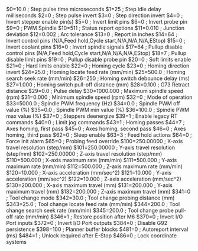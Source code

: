 $0=10.0                 ; Step pulse time microseconds
$1=25                   ; Step idle delay milliseconds
$2=0                    ; Step pulse invert
$3=0                    ; Step direction invert
$4=0                    ; Invert stepper enable pin(s)
$5=0                    ; Invert limit pins
$6=0                    ; Invert probe pin
$9=0                    ; PWM Spindle
$10=511                 ; Status report options
$11=0.010               ; Junction deviation
$12=0.002               ; Arc tolerance
$13=0                   ; Report in inches
$14=64                  ; Invert control pins (N/A,Feed hold,Cycle start,N/A,N/A,N/A,EStop)
$15=0                   ; Invert coolant pins
$16=0                   ; Invert spindle signals
$17=64                  ; Pullup disable control pins (N/A,Feed hold,Cycle start,N/A,N/A,N/A,EStop)
$18=7                   ; Pullup disable limit pins
$19=0                   ; Pullup disable probe pin
$20=0                   ; Soft limits enable
$21=0                   ; Hard limits enable
$22=0                   ; Homing cycle
$23=0                   ; Homing direction invert
$24=25.0                ; Homing locate feed rate (mm/min)
$25=500.0               ; Homing search seek rate (mm/min)
$26=250                 ; Homing switch debounce delay (ms)
$27=1.000               ; Homing switch pull-off distance (mm)
$28=0.100               ; G73 Retract distance
$29=0.0                 ; Pulse delay
$30=1000.000            ; Maximum spindle speed (rpm)
$31=0.000               ; Minimum spindle speed (rpm)
$32=0                   ; Mode of operation 
$33=5000.0              ; Spindle PWM frequency (Hz)
$34=0.0                 ; Spindle PWM off value (%)
$35=0.0                 ; Spindle PWM min value (%)
$36=100.0               ; Spindle PWM max value (%)
$37=0                   ; Steppers deenergize
$39=1                   ; Enable legacy RT commands
$40=0                   ; Limit jog commands
$43=1                   ; Homing passes
$44=7                   ; Axes homing, first pass
$45=0                   ; Axes homing, second pass
$46=0                   ; Axes homing, third pass
$62=0                   ; Sleep enable
$63=3                   ; Feed hold actions
$64=0                   ; Force init alarm
$65=0                   ; Probing feed override
$100=250.00000          ; X-axis travel resolution (step/mm)
$101=250.00000          ; Y-axis travel resolution (step/mm)
$102=250.00000          ; Z-axis travel resolution (step/mm)
$110=500.000            ; X-axis maximum rate (mm/min)
$111=500.000            ; Y-axis maximum rate (mm/min)
$112=500.000            ; Z-axis maximum rate (mm/min)
$120=10.000             ; X-axis acceleration (mm/sec^2)
$121=10.000             ; Y-axis acceleration (mm/sec^2)
$122=10.000             ; Z-axis acceleration (mm/sec^2)
$130=200.000            ; X-axis maximum travel (mm)
$131=200.000            ; Y-axis maximum travel (mm)
$132=200.000            ; Z-axis maximum travel (mm)
$341=0                  ; Tool change mode
$342=30.0               ; Tool change probing distance (mm)
$343=25.0               ; Tool change locate feed rate (mm/min)
$344=200.0              ; Tool change search seek rate (mm/min)
$345=200.0              ; Tool change probe pull-off rate (mm/min)
$346=1                  ; Restore position after M6
$370=0                  ; Invert I/O Port inputs
$372=0                  ; Invert I/O Port outputs
$384=0                  ; Disable G92 persistence
$398=100                ; Planner buffer blocks
$481=0                  ; Autoreport interval (ms)
$484=1                  ; Unlock required after E-Stop
$486=0                  ; Lock coordinate systems
